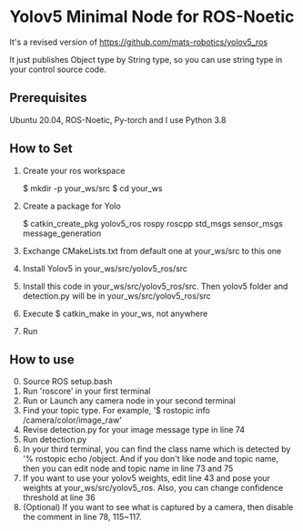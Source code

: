 # Yolov5 Minimal Node for ROS-Noetic
It's a revised version of https://github.com/mats-robotics/yolov5_ros

It just publishes Object type by String type, so you can use string type in your control source code. 

## Prerequisites
Ubuntu 20.04, ROS-Noetic, Py-torch
and I use Python 3.8

## How to Set
1. Create your ros workspace

    $ mkdir -p your_ws/src
    $ cd your_ws

2. Create a package for Yolo

    $ catkin_create_pkg yolov5_ros rospy roscpp std_msgs sensor_msgs message_generation

3. Exchange CMakeLists.txt from default one at your_ws/src to this one 
4. Install Yolov5 in your_ws/src/yolov5_ros/src
5. Install this code in your_ws/src/yolov5_ros/src. Then yolov5 folder and detection.py will be in your_ws/src/yolov5_ros/src
6. Execute $ catkin_make in your_ws, not anywhere
7. Run

## How to use
0. Source ROS setup.bash
1. Run 'roscore' in your first terminal
2. Run or Launch any camera node in your second terminal
3. Find your topic type. For example, '$ rostopic info /camera/color/image_raw'
4. Revise detection.py for your image message type in line 74
5. Run detection.py
6. In your third terminal, you can find the class name which is detected by '% rostopic echo /object. And if you don't like node and topic name, then you can edit node and topic name in line 73 and 75
7. If you want to use your yolov5 weights, edit line 43 and pose your weights at your_ws/src/yolov5_ros. Also, you can change confidence threshold at line 36
8. (Optional) If you want to see what is captured by a camera, then disable the comment in line 78, 115~117.

